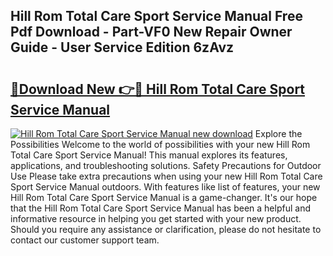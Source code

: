 ## Hill Rom Total Care Sport Service Manual Free Pdf Download - Part-VF0 New Repair Owner Guide - User Service Edition 6zAvz

# <h2><a href="http://bc62639.oget.top/?id=Hill+Rom+Total+Care+Sport+Service+Manual">🔗Download New 👉🔴 Hill Rom Total Care Sport Service Manual</a></h2>

[![Hill Rom Total Care Sport Service Manual new download](https://i.imgur.com/5g1atiW.png)](http://bc62639.oget.top/?id=Hill+Rom+Total+Care+Sport+Service+Manual)
Explore the Possibilities Welcome to the world of possibilities with your new Hill Rom Total Care Sport Service Manual! This manual explores its features, applications, and troubleshooting solutions. Safety Precautions for Outdoor Use Please take extra precautions when using your new Hill Rom Total Care Sport Service Manual outdoors. With features like list of features, your new Hill Rom Total Care Sport Service Manual is a game-changer. It's our hope that the Hill Rom Total Care Sport Service Manual has been a helpful and informative resource in helping you get started with your new product. Should you require any assistance or clarification, please do not hesitate to contact our customer support team.
